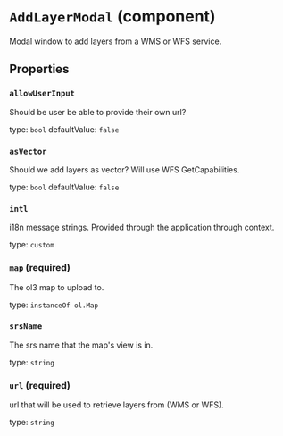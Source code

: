 `AddLayerModal` (component)
===========================

Modal window to add layers from a WMS or WFS service.

Properties
----------

### `allowUserInput`

Should be user be able to provide their own url?

type: `bool`
defaultValue: `false`


### `asVector`

Should we add layers as vector? Will use WFS GetCapabilities.

type: `bool`
defaultValue: `false`


### `intl`

i18n message strings. Provided through the application through context.

type: `custom`


### `map` (required)

The ol3 map to upload to.

type: `instanceOf ol.Map`


### `srsName`

The srs name that the map's view is in.

type: `string`


### `url` (required)

url that will be used to retrieve layers from (WMS or WFS).

type: `string`

